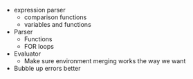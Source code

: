 * expression parser
  * comparison functions
  * variables and functions
* Parser
  * Functions
  * FOR loops
* Evaluator
  * Make sure environment merging works the way we want
* Bubble up errors better